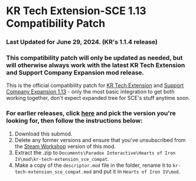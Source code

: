 # KR Tech Extension-SCE 1.13 Compatibility Patch

### Last Updated for June 29, 2024. (KR's 1.1.4 release)
### This compatibility patch will only be updated as needed, but will otherwise always work with the latest KR Tech Extension and Support Company Expansion mod release.

This is the official compatibility patch for [KR Tech Extension](https://steamcommunity.com/sharedfiles/filedetails/?id=3105210203) and [Support Company Expansion 1.13](https://steamcommunity.com/sharedfiles/filedetails/?id=2690847683) - only the most basic integration to get both working together, don't expect expanded tree for SCE's stuff anytime soon.

### For earlier releases, click [here](https://github.com/KR-Tech-Extension/kr-tech-extension_sce_compat/releases) and pick the version you're looking for, then follow the instructions below:
1) Download this submod.
2) Delete any former versions and ensure that you've unsubscribed from the [Steam Workshop](https://steamcommunity.com/sharedfiles/filedetails/?id=3167517700) version of this mod.
3) Extract the .zip to `Documents\Paradox Interactive\Hearts of Iron IV\mod\kr-tech-extension_sce_compat`.
4) Make a copy of the `descriptor.mod` file in the folder, rename it to `kr-tech-extension_sce_compat.mod` and put it in `Hearts of Iron IV\mod`.
